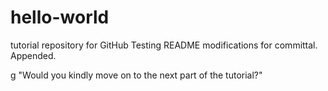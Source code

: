 # hello-world
tutorial repository for GitHub
Testing README modifications for committal. Appended.


g
"Would you kindly move on to the next part of the tutorial?"
